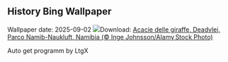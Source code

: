 ## History Bing Wallpaper
Wallpaper date: 2025-09-02
![](https://www.bing.com/th?id=OHR.DeadvleiTrees_IT-IT9675346789_UHD.jpg&w=1000)Download: [Acacie delle giraffe, Deadvlei, Parco Namib-Naukluft, Namibia (© Inge Johnsson/Alamy Stock Photo)](https://www.bing.com/th?id=OHR.DeadvleiTrees_IT-IT9675346789_UHD.jpg)

Auto get programm by LtgX
